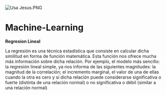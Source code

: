 ![Usa Jesus.PNG](https://github.com/jchaves1406/Personales/blob/main/wallpaperbetter%20(1).jpg)
# Machine-Learning

**Regresion Lineal**

La regresión es una técnica estadística que consiste en calcular dicha similitud
en forma de función matemática. Esta función nos ofrece mucha más información sobre dicha relación. Por ejemplo, el modelo más sencillo: la regresión lineal simple, ya nos informa de las siguientes magnitudes: la magnitud de la correlación; el incremento marginal, el valor de una de ellas cuando la otra es cero y si dicha relación puede considerarse significativa o fuerte (distinta de una relación normal) o no significativa o débil (similar a una relación normal)





